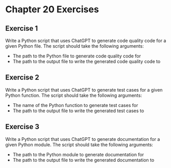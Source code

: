 # Chapter 20 Exercises

## Exercise 1

Write a Python script that uses ChatGPT to generate code quality code for a given Python file. The script should take the following arguments:

- The path to the Python file to generate code quality code for
- The path to the output file to write the generated code quality code to

## Exercise 2

Write a Python script that uses ChatGPT to generate test cases for a given Python function. The script should take the following arguments:

- The name of the Python function to generate test cases for
- The path to the output file to write the generated test cases to

## Exercise 3

Write a Python script that uses ChatGPT to generate documentation for a given Python module. The script should take the following arguments:

- The path to the Python module to generate documentation for
- The path to the output file to write the generated documentation to
